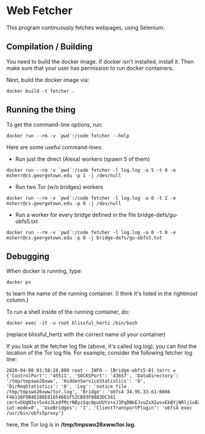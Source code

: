 # Web Fetcher

This program continuously fetches webpages, using Selenium.

## Compilation / Building

You need to build the docker image.  If docker isn't installed, install it.  Then make sure that your user has permission to run docker containers.

Next, build the docker image via:
```
docker build -t fetcher .
```

## Running the thing

To get the command-line options, run:
```
docker run --rm -v `pwd`:/code fetcher --help
```

Here are some useful command-lines:

* Run just the direct (Alexa) workers (spawn 5 of them)
```
docker run --rm -v `pwd`:/code fetcher -l log.log -a 5 -t 0 -e msherr@cs.georgetown.edu -p 1 -j /dev/null
```

* Run two Tor (w/o bridges) workers
```
docker run --rm -v `pwd`:/code fetcher -l log.log -a 0 -t 2 -e msherr@cs.georgetown.edu -p 0 -j /dev/null
```

* Run a worker for every bridge defined in the file bridge-defs/gu-obfs5.txt
```
docker run --rm -v `pwd`:/code fetcher -l log.log -a 0 -t 0 -e msherr@cs.georgetown.edu -p 0 -j bridge-defs/gu-obfs5.txt
```


## Debugging

When docker is running, type:
```
docker ps
```
to learn the name of the running container.  (I think it's listed in the rightmost column.)

To run a shell inside of the running container, do:
```
docker exec -it -u root blissful_hertz /bin/bash
```
(replace blissful_hertz with the correct name of your container)

If you look at the fetcher log file (above, it's called log.log), you can find the location of the Tor log file.  For example, consider the following fetcher log line:

```
2020-04-08 01:58:28,888 root - INFO - [Bridge-obfs5-0] torrc = {'ControlPort': '45511', 'SOCKSPort': '43657', 'DataDirectory': '/tmp/tmpswo26xww', 'HiddenServiceStatistics': '0', 'DirReqStatistics': '0', 'Log': 'notice file /tmp/tmpswo26xww/tor.log', 'Bridge': 'obfs4 34.95.33.61:6666 F46116F9B4D288E816546D1F52CB93F88B2DC341 cert=DUgN3s+5x4zJLedfMcrNByzSqc0puUUYz+xJ3PqDNkEJvuZxXIwsxEkBYjNRlj1xBZniQA iat-mode=0', 'UseBridges': '1', 'ClientTransportPlugin': 'obfs4 exec /usr/bin/obfs5proxy'}
```
here, the Tor log is in **/tmp/tmpswo26xww/tor.log**.
